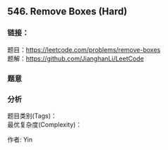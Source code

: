 ## 546. Remove Boxes (Hard)

### **链接**：
题目：https://leetcode.com/problems/remove-boxes  
题解：https://github.com/JianghanLi/LeetCode

### **题意**



### **分析**  
题目类别(Tags)：  
最优复杂度(Complexity)：  



作者: Yin
